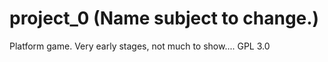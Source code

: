 project_0 (Name subject to change.)
===================================

Platform game.
Very early stages, not much to show....
GPL 3.0
